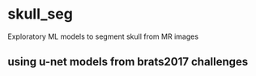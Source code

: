 # skull_seg
Exploratory ML models to segment skull from MR images

## using u-net models from brats2017 challenges
